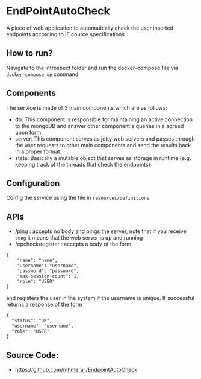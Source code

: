 # EndPointAutoCheck
A piece of web application to automatically check the user inserted endpoints according to IE cource specifications

## How to run?
Navigate to the introspect folder and run the docker-compose file via ``` docker-compose up ``` command

## Components
The service is made of 3 main components which are as follows:
* db: This component is responsible for maintaining an active connection to the mongoDB and answer other component's queries in a agreed upon form
* server: This component serves as jetty web servers and passes through the user requests to other main components and send the results back in a proper format.
* state: Basically a mutable object that serves as storage in runtime (e.g. keeping track of the threads that check the endpoints)

## Configuration
Config the service using the file in ```resources/definitions```

## APIs
* /ping : accepts no body and pings the server, note that if you receive ```pong``` it means that the web server is up and running
* /epcheck/register : accepts a body of the form
```
{
    "name": "name",
    "username": "username",
    "password": "password",
    "max-session-count": 1,
    "role": "USER"
}
```
and registers the user in the system if the username is unique.
If successful returns a response of the form
```
{
  "status": "OK",
  "username": "username",
  "role": "USER"
}
```

## Source Code:
* https://github.com/mhmeraji/EndpointAutoCheck
